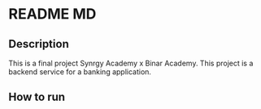 # README MD

## Description

This is a final project Synrgy Academy x Binar Academy. This project is a backend service for a banking application.

## How to run

